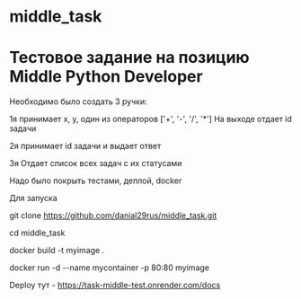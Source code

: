 # middle_task

# Тестовое задание на позицию Middle Python Developer

Необходимо было создать 3 ручки:

1я принимает x, y, один из операторов ['+', '-', '/', '*']
На выходе отдает id задачи

2я принимает id задачи и выдает ответ

3я Отдает список всех задач с их статусами

Надо было покрыть тестами, деплой, docker



Для запуска 

git clone https://github.com/danial29rus/middle_task.git

cd middle_task

docker build -t myimage .

docker run -d --name mycontainer -p 80:80 myimage

Deploy тут - https://task-middle-test.onrender.com/docs
